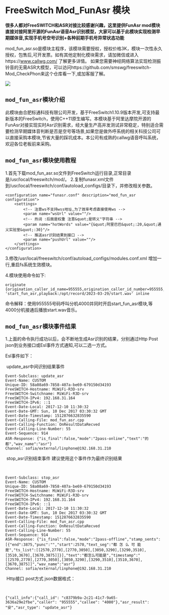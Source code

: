 # FreeSwitch Mod_FunAsr 模块

**很多人都对FreeSWITCH和ASR对接比较感谢兴趣，这里提供FunAsr mod模块直接对接阿里开源的FunAsr语音Asr识别模型，大家可以基于此模块实现检测早期媒体音,实现手机号空号识别+各种前期手机号异常状态功能**

mod_fun_asr.so是模块主程序，该模块需要授权，授权价格3K，模块一次性永久授权，包售后,可开发票。如有其他定制化模块需求，请加微信或进入https://www.callwg.com/ 了解更多详情。
如果您需要神经网络算法实现检测振铃音的无需ASR大模型，可以访问https://github.com/smswg/freeswitch-Mod_CheckPhon来这个仓库看一下,或加客服了解。

![](https://www.callwg.com/templets/callgw/images/ma.png)

## `mod_fun_asr模块介绍`

此模块由合肥标通科技有限公司开发，基于FreeSwitch1.10.9版本开发,可支持最新版本的FreeSwitch，使用C++11原生编写。本模块基于阿里达摩院开源的FunAsr对接实现实时Asr识别需求，经大量生产高并发测试非常稳定，特别适合需要检测早期媒体音判断是否是空号等场景,如果您是做外呼系统的相关科技公司可以直接采购本模块,节省大量的踩坑成本。本公司有成熟的callwg语音呼叫系统，欢迎各位老板前来采购。


## `mod_fun_asr模块使用教程`
1.首先下载mod_fun_asr.so文件到FreeSwitch运行目录,正常目录是/usr/local/freeswitch/mod/。
2.复制funasr.xml文件到/usr/local/freeswitch/conf/autoload_configs/目录下，并修改相关参数。

```
<configuration name="funasr.conf" description="mod_fun_asr configuration">
    <settings>
	    <!-- 注意ws不支持wss地址,为了效率考虑直接使用ws -->
        <param name="wsUrl" value=""/>
		<!-- 热词 :后面是权重 注意&quot;是转义"字符串 -->
		<param name="hotWords" value="{&quot;阿里巴巴&quot;:20,&quot;通义实验室&quot;:30}"/>
		<!-- 推送asr识别结果到接口 -->
        <param name="pushUrl" value=""/>
    </settings>
</configuration>
```

3.修改/usr/local/freeswitch/conf/autoload_configs/modules.conf.xml 增加一行<load module="mod_fun_asr"/>,重启fs系统生效模块。

4.模块使用命令如下:

```
originate {origination_caller_id_name=955555,origination_caller_id_number=955555,absolute_codec_string=^^:PCMU:PCMA,leg_timeout=30,ignore_early_media=false}user/4000 'start_fun_asr,playback:/opt/record/2023-03-29/start.wav' inline
```

命令解释：使用955555号码呼叫分机4000并同时开启start_fun_asr模块,等4000分机接通后播放start.wav音乐。

## `mod_fun_asr模块事件结果`

1.上面的命令执行成功以后，会不断地生成Asr识别的结果，分别通过Http Post json到业务接口或Esl事件方式通知,可以二选一方式。

Esl事件如下：

​		update_asr中间识别结果事件

```
Event-Subclass: update_asr
Event-Name: CUSTOM
Unique-ID: 58a08a69-7858-407a-be69-679150d34193
FreeSWITCH-Hostname: MiWiFi-R3D-srv
FreeSWITCH-Switchname: MiWiFi-R3D-srv
FreeSWITCH-IPv4: 192.168.31.164
FreeSWITCH-IPv6: ::1
Event-Date-Local: 2017-12-10 11:30:32
Event-Date-GMT: Sun, 10 Dec 2017 03:30:32 GMT
Event-Date-Timestamp: 1512876632835590
Event-Calling-File: mod_fun_asr.cpp
Event-Calling-Function: OnResultDataRecved
Event-Calling-Line-Number: 55
Event-Sequence: 914
ASR-Response: {"is_final":false,"mode":"2pass-online","text":"的都","wav_name":"asr"}
Channel: sofia/external/linphone@192.168.31.210
```

​		stop_asr识别结束事件 建议使用这个事件作为最终识别结果

​		

```
Event-Subclass: stop_asr
Event-Name: CUSTOM
Unique-ID: 58a08a69-7858-407a-be69-679150d34193
FreeSWITCH-Hostname: MiWiFi-R3D-srv
FreeSWITCH-Switchname: MiWiFi-R3D-srv
FreeSWITCH-IPv4: 192.168.31.164
FreeSWITCH-IPv6: ::1
Event-Date-Local: 2017-12-10 11:30:32
Event-Date-GMT: Sun, 10 Dec 2017 03:30:32 GMT
Event-Date-Timestamp: 1512876632835590
Event-Calling-File: mod_fun_asr.cpp
Event-Calling-Function: OnResultDataRecved
Event-Calling-Line-Number: 55
Event-Sequence: 914
ASR-Response: {"is_final":false,"mode":"2pass-offline","stamp_sents":[{"end":3875,"punc":"","start":2570,"text_seg":"都 怎 么 可 能 是","ts_list":[[2570,2770],[2770,3050],[3050,3290],[3290,3510],[3510,3670],[3670,3875]]}],"text":"都怎么可能是","timestamp":"[[2570,2770],[2770,3050],[3050,3290],[3290,3510],[3510,3670],[3670,3875]]","wav_name":"asr"}
Channel: sofia/external/linphone@192.168.31.210
```

​	Http接口 post方式 json数据格式：

​	

```
{"call_info":{"call_id": "c8379b9a-2c21-41c7-9a65-3636a29e2fbe","caller": "955555","callee": "4000"},"asr_result": "安","asr_type": "update_asr"}
```

​	
